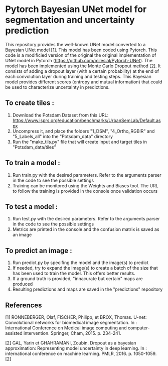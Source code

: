 # Pytorch Bayesian UNet model for segmentation and uncertainty prediction 

This repository provides the well-known UNet model converted to a Bayesian UNet model [[1]](#1).
This model has been coded using Pytorch. This code is a modificied version of the original the original implementation of UNet model in Pytorch (https://github.com/milesial/Pytorch-UNet).
The model has been implemented using the Monte Carlo Dropout method [[2]](#2).
It consists of adding a dropout layer (with a certain probability) at the end of each convolution layer during training and testing steps.
This Bayesian model provides different scores (entropy and mutual information) that could be used to characterize uncertainty in predictions. 

## To create tiles : 
1.	Download the Potsdam Dataset from this URL:
	https://www.isprs.org/education/benchmarks/UrbanSemLab/Default.aspx
2.	Uncompress it, and place the folders "1_DSM", "4_Ortho_RGBIR" and "5_Labels_all" 
	into the "Potsdam_data" directory
3.	Run the "make_tils.py" file that will create input and target tiles in "Potsdam_data/tiles"

## To train a model :
1.	Run train.py with the desired parameters. 
	Refer to the arguments parser in the code to see the possible settings
2.	Training can be monitored using the Weights and Biases tool.
	The URL to follow the training is provided in the console once validation occurs

## To test a model :
1.	Run test.py with the desired parameters. 
	Refer to the arguments parser in the code to see the possible settings
2.	Metrics are printed in the console and the confusion matrix is saved as an image

## To predict an image :
1.	Run predict.py by specifing the model and the image(s) to predict
2.	If needed, try to expand the image(s) to create a batch of the size that has been used to train the model.
	This offers better results.
3.	If a ground truth is provided, "innacurate but certain" maps are produced
4.	Resulting predictions and maps are saved in the "predictions" repository


## References

<a id="1">[1]</a>  RONNEBERGER, Olaf, FISCHER, Philipp, et BROX, Thomas. U-net: Convolutional networks for biomedical image segmentation. In : International Conference on Medical image computing and computer-assisted intervention. Springer, Cham, 2015. p. 234-241. 

<a id="2">[2]</a> GAL, Yarin et GHAHRAMANI, Zoubin. Dropout as a bayesian approximation: Representing model uncertainty in deep learning. In : international conference on machine learning. PMLR, 2016. p. 1050-1059. [2]
